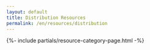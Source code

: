 ```yaml
---
layout: default
title: Distribution Resources
permalink: /en/resources/distribution
---
```



{%- include partials/resource-category-page.html -%}

